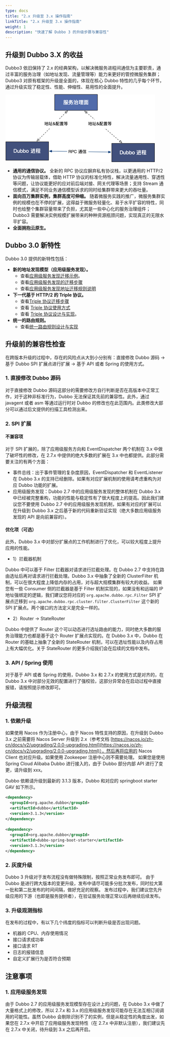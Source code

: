 ```yaml
---
type: docs
title: "2.x 升级至 3.x 操作指南"
linkTitle: "2.x 升级至 3.x 操作指南"
weight: 1
description: "快速了解 Dubbo 3 的升级步骤与兼容性"
---
```

## 升级到 Dubbo 3.X 的收益
Dubbo3 依旧保持了 2.x 的经典架构，以解决微服务进程间通信为主要职责，通过丰富的服务治理（如地址发现、流量管理等）能力来更好的管控微服务集群；Dubbo3 对原有框架的升级是全面的，体现在核心 Dubbo 特性的几乎每个环节，通过升级实现了稳定性、性能、伸缩性、易用性的全面提升。

![architecture-1](/imgs/v3/concepts/architecture-1.png)

- **通用的通信协议。** 全新的 RPC 协议应摒弃私有协议栈，以更通用的 HTTP/2 协议为传输层载体，借助 HTTP 协议的标准化特性，解决流量通用性、穿透性等问题，让协议能更好的应对前后端对接、网关代理等场景；支持 Stream 通信模式，满足不同业务通信模型诉求的同时给集群带来更大的吞吐量。
- **面向百万集群实例，集群高度可伸缩。** 随着微服务实践的推广，微服务集群实例的规模也在不停的扩展，这得益于微服务轻量化、易于水平扩容的特性，同时也给整个集群容量带来了负担，尤其是一些中心化的服务治理组件；Dubbo3 需要解决实例规模扩展带来的种种资源瓶颈问题，实现真正的无限水平扩容。
- **全面拥抱云原生。**


## Dubbo 3.0 新特性
Dubbo 3.0 提供的新特性包括：

* **新的地址发现模型（应用级服务发现）。**
  * 查看[应用级服务发现迁移示例](/zh-cn/docs3-v2/java-sdk/upgrades-and-compatibility/service-discovery/service-discovery-samples/)。
  * 查看[应用级服务发现的迁移步骤](/zh-cn/docs3-v2/java-sdk/upgrades-and-compatibility/service-discovery/migration-service-discovery/)
  * 查看[应用级服务发现地址迁移规则说明](/zh-cn/docs3-v2/java-sdk/upgrades-and-compatibility/service-discovery/service-discovery-rule/)
* **下一代基于 HTTP/2 的 Triple 协议。**
  * 查看[Triple 协议迁移步骤](/zh-cn/docs3-v2/java-sdk/upgrades-and-compatibility/migration-triple/)
  * 查看 [Triple 协议使用方式](/zh-cn/docs3-v2/java-sdk/reference-manual/protocol/triple/guide/)
  * 查看 [Triple 协议设计与实现](/zh-cn/docs3-v2/java-sdk/reference-manual/protocol/triple/overview/)。
* **统一的路由规则。**
  * 查看[统一路由规则设计与实现](/zh-cn/docs3-v2/java-sdk/advanced-features-and-usage/traffic/mesh-style/)


## 升级前的兼容性检查
在跨版本升级的过程中，存在的风险点从大到小分别有：直接修改 Dubbo 源码 -> 基于 Dubbo SPI 扩展点进行扩展 -> 基于 API 或者 Spring 的使用方式。

### 1. 直接修改 Dubbo 源码
对于直接修改 Dubbo 源码这部分的需要修改方自行判断是否在高版本中正常工作，对于这种非标准行为，Dubbo 无法保证其先前的兼容性。此外，通过 javagent 或者 asm 等通过运行时对 Dubbo 的修改也在此范围内。此类修改大部分可以通过后文提供的扫描工具检测出来。

### 2. SPI 扩展
#### 不兼容项
对于 SPI 扩展的，除了应用级服务方向和 EventDispatcher 两个机制在 3.x 中做了破坏性的修改，在 2.7.x 中提供的绝大多数的扩展在 3.x 中也都提供。此部分需要关注的有两个方面：

- 事件总线：出于事件管理的复杂度原因，EventDispatcher 和 EventListener 在 Dubbo 3.x 的支持已经删除。如果有对应扩展机制的使用请考虑重构为对应 Dubbo 功能的扩展。
- 应用级服务发现：Dubbo 2.7 中的应用级服务发现的整体机制在 Dubbo 3.x 中已经被完整重构，功能的性能与稳定性有了很大程度上的提高。因此我们建议您不要使用 Dubbo 2.7 中的应用级服务发现机制，如果有对应的扩展可以在升级到 Dubbo 3.x 之后基于新的代码重新验证实现（绝大多数应用级服务发现的 API 是向前兼容的）。

#### 优化项（可选）
此外，Dubbo 3.x 中对部分扩展点的工作机制进行了优化，可以较大程度上提升应用的性能。

- 1）拦截器机制

Dubbo 中可以基于 Filter 拦截器对请求进行拦截处理。在 Dubbo 2.7 中支持在路由选址后再对请求进行拦截处理。Dubbo 3.x 中抽象了全新的 ClusterFilter 机制，可以在很大程度上降低内存的占用，对与超大规模集群有较大的收益。
如果您有一些 Consumer 侧的拦截器是基于 Filter 机制实现的，如果没有和远端的 IP 地址强绑定的逻辑，我们建议您将对应的 `org.apache.dubbo.rpc.Filter` SPI 扩展点迁移到 `org.apache.dubbo.rpc.cluster.filter.ClusterFilter` 这个新的 SPI 扩展点。两个接口的方法定义是完全一样的。

- 2）Router -> StateRouter

Dubbo 中提供了 Router 这个可以动态进行选址路由的能力，同时绝大多数的服务治理能力也都是基于这个 Router 扩展点实现的。在 Dubbo 3.x 中，Dubbo 在 Router 的基础上抽象了全新的 StateRouter 机制，可以在选址性能以及内存占用上有大幅优化。关于 StateRouter 的更多介绍我们会在后续的文档中发布。

### 3. API / Spring 使用
对于基于 API 或者 Spring 的使用，Dubbo 3.x 和 2.7.x 的使用方式是对齐的，在 Dubbo 3.x 中对部分无效的配置进行了强校验，这部分异常会在启动过程中直接报错，请按照提示修改即可。

## 升级流程
### 1. 依赖升级
如果使用 Nacos 作为注册中心，由于 Nacos 特性支持的原因，在升级到 Dubbo 3.x 之前需要将 Nacos Server 升级到 2.x（参考文档 [https://nacos.io/zh-cn/docs/v2/upgrading/2.0.0-upgrading.html](https://nacos.io/zh-cn/docs/v2/upgrading/2.0.0-upgrading.html)），然后再将应用的 Nacos Client 也对应升级。如果使用 Zookeeper 注册中心则不需要处理。
如果您是使用 Spring Cloud Alibaba Dubbo 进行接入的，由于 Dubbo 部分内部 API 进行了变更，请升级到 xxx。

Dubbo 依赖请升级到最新的 3.1.3 版本，Dubbo 和对应的 springboot starter GAV 如下所示。
```xml
<dependency>
  <groupId>org.apache.dubbo</groupId>
  <artifactId>dubbo</artifactId>
  <version>3.1.3</version>
</dependency>

<dependency>
  <groupId>org.apache.dubbo</groupId>
  <artifactId>dubbo-spring-boot-starter</artifactId>
  <version>3.1.3</version>
</dependency>
```
### 2. 灰度升级
Dubbo 3 升级对于发布流程没有做特殊限制，按照正常业务发布即可。
由于 Dubbo 是进行跨大版本的变更升级，发布中请尽可能多分批次发布，同时拉大第一批和第二批发布的时间间隔，做好充足的观察。
发布过程中，我们建议您先升级应用的下游（也即是服务提供者），在验证服务处理正常以后再继续后续发布。

### 3. 升级观测指标
在发布的过程中，有以下几个纬度的指标可以判断升级是否出现问题。

- 机器的 CPU、内存使用情况
- 接口请求成功率
- 接口请求 RT
- 日志的报错信息
- 自定义扩展行为是否符合预期

## 注意事项
### 1. 应用级服务发现
由于 Dubbo 2.7 的应用级服务发现模型存在设计上的问题，在 Dubbo 3.x 中做了大量格式上的修改，所以 2.7.x 和 3.x 的应用级服务发现可能存在无法互相订阅调用的可能性。虽然 Dubbo 会剔除识别不了的实例，但是从稳定性的角度出发，如果您在 2.7.x 中开启了应用级服务发现特性（在 2.7.x 中非默认注册），我们建议先在 2.7.x 中关闭，待升级到 3.x 之后再开启。